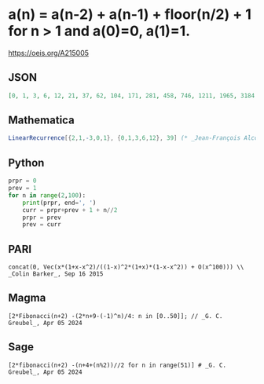 # a\(n\) \= a\(n\-2\) \+ a\(n\-1\) \+ floor\(n/2\) \+ 1 for n \> 1 and a\(0\)\=0, a\(1\)\=1\.
https://oeis.org/A215005
## JSON
```JSON
[0, 1, 3, 6, 12, 21, 37, 62, 104, 171, 281, 458, 746, 1211, 1965, 3184, 5158, 8351, 13519, 21880, 35410, 57301, 92723, 150036, 242772, 392821, 635607, 1028442, 1664064, 2692521, 4356601, 7049138, 11405756, 18454911, 29860685, 48315614, 78176318, 126491951, 204668289]
```
## Mathematica
```Mathematica
LinearRecurrence[{2,1,-3,0,1}, {0,1,3,6,12}, 39] (* _Jean-François Alcover_, Oct 05 2017 *)
```
## Python
```Python
prpr = 0
prev = 1
for n in range(2,100):
    print(prpr, end=', ')
    curr = prpr+prev + 1 + n//2
    prpr = prev
    prev = curr
```
## PARI
```PARI
concat(0, Vec(x*(1+x-x^2)/((1-x)^2*(1+x)*(1-x-x^2)) + O(x^100))) \\ _Colin Barker_, Sep 16 2015
```
## Magma
```Magma
[2*Fibonacci(n+2) -(2*n+9-(-1)^n)/4: n in [0..50]]; // _G. C. Greubel_, Apr 05 2024
```
## Sage
```Sage
[2*fibonacci(n+2) -(n+4+(n%2))//2 for n in range(51)] # _G. C. Greubel_, Apr 05 2024
```
